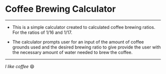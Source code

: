# Coffee Brewing Calculator

---

* This is a simple calculator created to calculated coffee brewing ratios. For the ratios of 1/16 and 1/17. 

* The calculator prompts user for an input of the amount of coffee grounds used and the desired brewing ratio to give provide the user with the necessary amount of water needed to brew the coffee. 

---

*I like coffee* :smile: